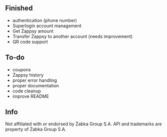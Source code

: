 ## Finished

- authentication (phone number)
- Superlogin account management
- Get Żappsy amount
- Transfer Żappsy to another account (needs improvement)
- QR code support

## To-do

- coupons
- Żappsy history
- proper error handling
- proper documentation
- code cleanup
- improve README

## Info

Not affiliated with or endorsed by Żabka Group S.A. API and trademarks are property of Żabka Group S.A.
